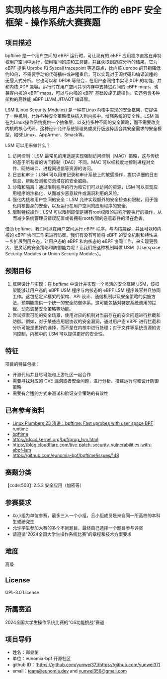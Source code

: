 # 实现内核与用户态共同工作的 eBPF 安全框架 - 操作系统大赛赛题

## 项目描述

bpftime 是一个用户空间的 eBPF 运行时，可让现有的 eBPF 应用程序直接在非特权用户空间中运行，使用相同的库和工具链，并且获取到追踪分析的结果。它为 eBPF 提供 Uprobe 和 Syscall tracepoint 等追踪点，比内核 uprobe 的开销降低约10倍，不需要手动的代码插桩或进程重启，可以实现对于源代码和编译流程的无侵入式分析。它也可以和 DPDK 等结合，在用户态网络中实现 XDP 的功能，并和内核 XDP 兼容。运行时在用户空间共享内存中支持进程间的 eBPF maps，也兼容内核的 eBPF maps，可以与内核的 eBPF 基础设施无缝操作。它还包含多种架构的高性能 eBPF LLVM JIT/AOT 编译器。

LSM (Linux Security Modules) 是一种在Linux内核中实现的安全框架，它提供了一种机制，允许各种安全策略模块插入到内核中，增强系统的安全性。LSM 旨在为Linux操作系统提供一个抽象层，以支持多种不同的安全策略，而不需要改变内核的核心代码。这种设计允许系统管理员或发行版选择适合其安全需求的安全模型，如SELinux、AppArmor、Smack等。

LSM 可以用来做什么？

1. 访问控制：LSM 最常见的用途是实现强制访问控制（MAC）策略，这与传统的基于所有者的访问控制（DAC）不同。MAC 可以细粒度地控制进程对文件、网络端口、进程间通信等资源的访问。
2. 日志和审计：LSM 可以用来记录和审计系统上的敏感操作，提供详细的日志信息，帮助检测和防范潜在的安全威胁。
3. 沙箱和隔离：通过限制程序的行为和它们可以访问的资源，LSM 可以实现应用程序的沙箱化，从而减少恶意软件或漏洞利用的风险。
4. 强化内核和用户空间的安全：LSM 允许实现额外的安全检查和限制，用于强化内核自身的安全，以及运行在用户空间的应用程序的安全。
5. 限制特权操作：LSM 可以限制即使是拥有root权限的进程所能执行的操作，从而减少系统管理员错误配置或者拥有root权限的恶意软件的潜在危害。

借助 bpftime，我们可以在用户空间运行 eBPF 程序，与内核兼容，并且可以和内核的 eBPF 协同工作来进行防御。我们有没有可能将 eBPF 的安全机制和特性进一步扩展到用户态，让用户态的 eBPF 和内核态的 eBPF 协同工作，来实现更强大、更灵活的安全策略和防御能力呢？让我们把这种机制叫做 USM（Userspace Security Modules or Union Security Modules）。

## 预期目标

1. 框架设计与实现：在 bpftime 中设计并实现一个灵活的安全框架 USM，该框架能够让用户态的 eBPF USM 程序与内核态的 eBPF LSM 程序兼容并且协同工作。这包括定义框架的架构、API 设计、通信机制以及安全策略的实施方法，预期能提供一个统一的安全防御体系。这可能包括对特定系统调用的拦截、动态调整安全策略等功能。
2. 尝试探索可能的安全场景，使用对应的机制对当前存在的安全问题进行拦截和防御。例如，对于某些应用层协议的安全漏洞，通过用户态 eBPF 进行拦截和分析可能是更好的选择，而不是在内核中进行处理；对于文件等系统资源的访问控制，内核中的 LSM 可以提供更好的安全性。

## 特征

项目的特征包括：

- 开源代码并且尽可能和上游社区一起合作
- 需要寻找对应的 CVE 漏洞或者安全问题，进行分析、搭建运行时和设计防御策略
- 需要有合适的方式来测试和验证安全策略的有效性

## 已有参考资料

- [Linux Plumbers 23 演讲：bpftime: Fast uprobes with user space BPF runtime](https://lpc.events/event/17/contributions/1639/)
- [bpftime](https://github.com/eunomia-bpf/bpftime)
- <https://docs.kernel.org/bpf/prog_lsm.html>
- <https://blog.cloudflare.com/live-patch-security-vulnerabilities-with-ebpf-lsm>
- <https://github.com/eunomia-bpf/bpftime/issues/148>

## 赛题分类

【code:503】2.5.3 安全应用（加密等）

## 参赛要求

- 以小组为单位参赛，最多三人一个小组，且小组成员是来自同一所高校的本科生或研究生
- 允许学生参加大赛的多个不同题目，最终自己选择一个题目参与评奖
- 请遵循“2024全国大学生操作系统比赛”的章程和技术方案要求

## 难度

高级

## License

GPL-3.0 License

## 所属赛道

2024全国大学生操作系统比赛的“OS功能挑战”赛道

## 项目导师

- 姓名：郑昱笙
- 单位：eunomia-bpf 开源社区
- github ID：[https://github.com/yunwei37](https://github.com/yunwei37)
- email：[team@eunomia.dev](mailto:team@eunomia.dev) and [yunwei356@gmail.com](mailto:yunwei356@gmail.com)

